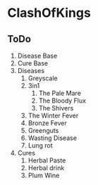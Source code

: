 # ClashOfKings

## ToDo
1. Disease Base
2. Cure Base
3. Diseases
    1. Greyscale
    2. 3in1
        1. The Pale Mare
        2. The Bloody Flux
        3. The Shivers
    3. The Winter Fever
    4. Bronze Fever
    5. Greenguts
    6. Wasting Disease
    7. Lung rot
4. Cures
    1. Herbal Paste
    2. Herbal drink
    3. Plum Wine

